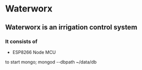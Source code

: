 # Waterworx

## Waterworx is an irrigation control system

### It consists of

* ESP8266 Node MCU

to start mongo; mongod --dbpath ~/data/db
